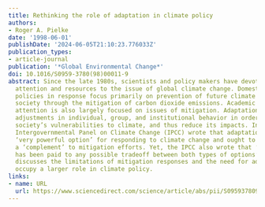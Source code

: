 ```yaml
---
title: Rethinking the role of adaptation in climate policy
authors:
- Roger A. Pielke
date: '1998-06-01'
publishDate: '2024-06-05T21:10:23.776033Z'
publication_types:
- article-journal
publication: '*Global Environmental Change*'
doi: 10.1016/S0959-3780(98)00011-9
abstract: Since the late 1980s, scientists and policy makers have devoted considerable
  attention and resources to the issue of global climate change. Domestic and international
  policies in response focus primarily on prevention of future climate impacts on
  society through the mitigation of carbon dioxide emissions. Academic and political
  attention is also largely focused on issues of mitigation. Adaptation refers to
  adjustments in individual, group, and institutional behavior in order to reduce
  society’s vulnerabilities to climate, and thus reduce its impacts. In 1996, the
  Intergovernmental Panel on Climate Change (IPCC) wrote that adaptation offers a
  ‘very powerful option’ for responding to climate change and ought to be viewed as
  a ‘complement’ to mitigation efforts. Yet, the IPCC also wrote that ‘little attention
  has been paid to any possible tradeoff between both types of options’. This paper
  discusses the limitations of mitigation responses and the need for adaptation to
  occupy a larger role in climate policy.
links:
- name: URL
  url: https://www.sciencedirect.com/science/article/abs/pii/S0959378098000119
---
```

